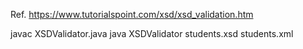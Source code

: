 

Ref. https://www.tutorialspoint.com/xsd/xsd_validation.htm

javac XSDValidator.java
java XSDValidator students.xsd students.xml
